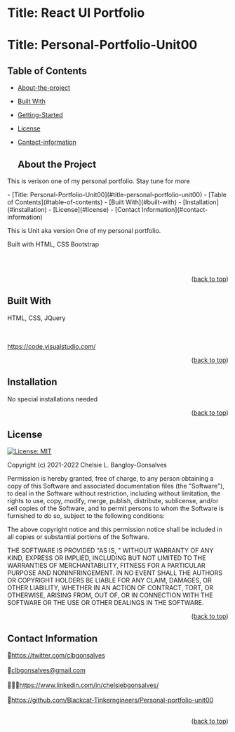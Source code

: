 <div id="top"></div>

# Title: React UI Portfolio
# Title: Personal-Portfolio-Unit00


## Table of Contents

* [About-the-project](#About-The-Project)
* [Built With](#Built-With)
* [Getting-Started](#Getting-Started)
* [License](#License)
* [Contact-information](#Contact-Information)


  ## About the Project
  <p></p>

<p> This is verison one of my personal portfolio. Stay tune for more </p>
- [Title: Personal-Portfolio-Unit00](#title-personal-portfolio-unit00)
  - [Table of Contents](#table-of-contents)
  - [Built With](#built-with)
  - [Installation](#installation)
  - [License](#license)
  - [Contact Information](#contact-information)

<p> This is Unit aka version One of my personal portfolio.</p>
<p>Built with HTML, CSS Bootstrap</p>
</br>
</br>
<!--<a href="https://blackcat-tinkerngineers.github.io/professional-portfolio/">https://blackcat-tinkerngineers.github.io/professional-portfolio/</a>-->

  
<div align="center"></div>


<p align="right">(<a href="#top">back to top</a>)</p>

## Built With

<p> HTML, CSS, JQuery </p>
<br>
</br>
<a href="https://code.visualstudio.com/">https://code.visualstudio.com/</a>


<p align="right">(<a href="#top">back to top</a>)</p>



<!-- GETTING STARTED -->


## Installation

<p> No special installations needed </p>


<p align="right">(<a href="#top">back to top</a>)</p>


<!-- LICENSE -->
## License
[![License: MIT](https://img.shields.io/badge/License-MIT-yellow.svg)](https://opensource.org/licenses/MIT)

Copyright (c) 2021-2022 Chelsie L. Bangloy-Gonsalves

Permission is hereby granted, free of charge, to any person obtaining
a copy of this Software and associated documentation files (the
"Software"), to deal in the Software without restriction, including
without limitation, the rights to use, copy, modify, merge, publish,
distribute, sublicense, and/or sell copies of the Software, and to
permit persons to whom the Software is furnished to do so, subject to
the following conditions:

The above copyright notice and this permission notice shall be
included in all copies or substantial portions of the Software.

THE SOFTWARE IS PROVIDED "AS IS, " WITHOUT WARRANTY OF ANY KIND,
EXPRESS OR IMPLIED, INCLUDING BUT NOT LIMITED TO THE WARRANTIES OF
MERCHANTABILITY, FITNESS FOR A PARTICULAR PURPOSE AND
NONINFRINGEMENT. IN NO EVENT SHALL THE AUTHORS OR COPYRIGHT HOLDERS BE
LIABLE FOR ANY CLAIM, DAMAGES, OR OTHER LIABILITY, WHETHER IN AN ACTION
OF CONTRACT, TORT, OR OTHERWISE, ARISING FROM, OUT OF, OR IN CONNECTION
WITH THE SOFTWARE OR THE USE OR OTHER DEALINGS IN THE SOFTWARE.

<p align="right">(<a href="#top">back to top</a>)</p>



<!-- CONTACT -->
## Contact Information

🐓<a href="https://twitter.com/clbgonsalves">https://twitter.com/clbgonsalves</a>
<br>
</br>
💌clbgonsalves@gmail.com
<br>
</br>
👩🏻‍💻<a href="https://www.linkedin.com/in/chelsiebgonsalves/">https://www.linkedin.com/in/chelsiebgonsalves/</a>
<br>
</br>
🧁<a href="https://github.com/Blackcat-Tinkerngineers/Personal-portfolio-unit00">https://github.com/Blackcat-Tinkerngineers/Personal-portfolio-unit00</a>
<br>
</br>
<p align="right">(<a href="#top">back to top</a>)</p>
